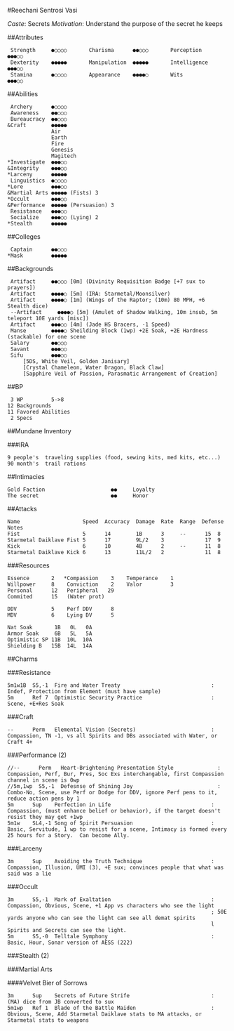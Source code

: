 #Reechani Sentrosi Vasi

*Caste*: Secrets
*Motivation*: Understand the purpose of the secret he keeps

##Attributes

     Strength     ●○○○○       Charisma      ●●○○○       Perception    ●●●○○
     Dexterity    ●●●●●       Manipulation  ●●●●●       Intelligence  ●●●○○
     Stamina      ●○○○○       Appearance    ●●●●○       Wits          ●●●○○

##Abilities

     Archery      ●○○○○
     Awareness    ●●○○○
     Bureaucracy  ●●○○○
    &Craft        ●●●●●
                  Air
                  Earth
                  Fire
                  Genesis
                  Magitech
    *Investigate  ●●●○○
    &Integrity    ●●●○○
    *Larceny      ●●●●●
     Linguistics  ●○○○○
    *Lore         ●●●○○
    &Martial Arts ●●●●● (Fists) 3
    *Occult       ●●●○○
    &Performance  ●●●●● (Persuasion) 3
     Resistance   ●●●○○
     Socialize    ●●●○○ (Lying) 2
    *Stealth      ●●●●●

##Colleges

     Captain      ●●○○○
    *Mask         ●●●●●

##Backgrounds

     Artifact     ●●○○○ [0m] (Divinity Requisition Badge [+7 sux to prayers])
     Artifact     ●●●●○ [5m] (IRA: Starmetal/Moonsilver)
     Artifact     ●●●●○ [1m] (Wings of the Raptor; (10m) 80 MPH, +6 Stealth dice)
     --Artifact     ●●●●○ [5m] (Amulet of Shadow Walking, 10m insub, 5m teleport 10E yards [misc])
     Artifact     ●●●○○ [4m] (Jade HS Bracers, -1 Speed)
     Manse        ●●●●○ Sheilding Block (1wp) +2E Soak, +2E Hardness (stackable) for one scene
     Salary       ●●○○○
     Savant       ●●●○○
     Sifu         ●●●○○
         [5DS, White Veil, Golden Janisary]
         [Crystal Chameleon, Water Dragon, Black Claw]
         [Sapphire Veil of Passion, Parasmatic Arrangement of Creation]

##BP

     3 WP         5->8
    12 Backgrounds
    11 Favored Abilities
     2 Specs

##Mundane Inventory

###IRA

    9 people's  traveling supplies (food, sewing kits, med kits, etc...)
    90 month's  trail rations

##Intimacies

    Gold Faction                     ●●     Loyalty
    The secret                       ●●     Honor

##Attacks

    Name                    Speed  Accuracy  Damage  Rate  Range  Defense  Notes
    Fist                    5      14        1B      3     --      15  8
    Starmetal Daiklave Fist 5      17        9L/2    3             17  9
    Kick                    6      10        4B      2     --      11  8
    Starmetal Daiklave Kick 6      13        11L/2   2             11  8

###Resources

    Essence       2   *Compassion    3    Temperance    1
    Willpower     8    Conviction    2    Valor         3
    Personal      12   Peripheral   29
    Commited      15   (Water prot)

    DDV           5    Perf DDV      8
    MDV           6    Lying DV      5

    Nat Soak       1B   0L   0A
    Armor Soak     6B   5L   5A
    Optimistic SP 11B  10L  10A
    Shielding B   15B  14L  14A

##Charms

###Resistance

    5m1w1B  S5,-1  Fire and Water Treaty                             : Indef, Protection from Element (must have sample)
    5m      Ref 7  Optimistic Security Practice                      : Scene, +E+Res Soak

###Craft

    --      Perm   Elemental Vision (Secrets)                        : Compassion, TN -1, vs all Spirits and DBs associated with Water, or Craft 4+

###Performance (2)

    //--      Perm   Heart-Brightening Presentation Style              : Compassion, Perf, Bur, Pres, Soc Exs interchangable, first Compassion channel in scene is 0wp
    //5m,1wp  S5,-1  Defesnse of Shining Joy                           : Combo-No, Scene, use Perf or Dodge for DDV, ignore Perf pens to it, reduce action pens by 1
    5m      Sup    Perfection in Life                                : Compassion, (must enhance belief or behavior), if the target doesn't resist they may get +1wp
    5m1w    SL4,-1 Song of Spirit Persuasion                         : Basic, Servitude, 1 wp to resist for a scene, Intimacy is formed every 25 hours for a Story.  Can become Ally.

###Larceny

    3m      Sup    Avoiding the Truth Technique                      : Compassion, Illusion, UMI (3), +E sux; convinces people that what was said was a lie

###Occult

    3m      S5,-1  Mark of Exaltation                                : Compassion, Obvious, Scene, +1 App vs characters who see the light
                                                                     ; 50E yards anyone who can see the light can see all demat spirits
                                                                     l Spirits and Secrets can see the light.
    5m      S5,-0  Telltale Symphony                                 : Basic, Hour, Sonar version of AESS (222)

###Stealth (2)

###Martial Arts

####Velvet Bier of Sorrows

    3m      Sup    Secrets of Future Strife                          : (MA) dice from JB converted to sux
    5m1wp   Ref 1  Blade of the Battle Maiden                        : Obvious, Scene, Add Starmetal Daiklave stats to MA attacks, or Starmetal stats to weapons
